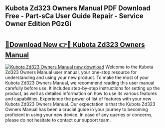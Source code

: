 ## Kubota Zd323 Owners Manual PDF Download Free - Part-sCa User Guide Repair - Service Owner Edition PGzGi

# <h2><a href="http://bc90219.oget.top/?id=Kubota+Zd323+Owners+Manual">🔗Download New 👉🔴 Kubota Zd323 Owners Manual</a></h2>

[![Kubota Zd323 Owners Manual new download](https://i.imgur.com/5g1atiW.png)](http://bc90219.oget.top/?id=Kubota+Zd323+Owners+Manual)
Welcome to the Kubota Zd323 Owners Manual user manual, your one-stop resource for understanding and using your new product. To make the most of your Kubota Zd323 Owners Manual, we recommend reading this user manual carefully before use. It includes step-by-step instructions for setting up the product, as well as detailed information on how to use its various features and capabilities. Experience the power of list of features with your new Kubota Zd323 Owners Manual. Our expectation is that the Kubota Zd323 Owners Manual has been a crucial guide in your journey to becoming proficient in using your new device. In case of any queries or concerns, please do not hesitate to contact our support team.
